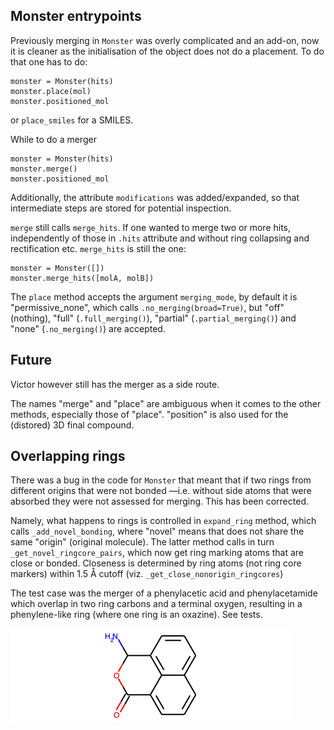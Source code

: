 ## Monster entrypoints

Previously merging in `Monster` was overly complicated and an add-on, now it is cleaner as the initialisation of 
the object does not do a placement. To do that one has to do:

    monster = Monster(hits)
    monster.place(mol)
    monster.positioned_mol
    
or `place_smiles` for a SMILES.
    
While to do a merger

    monster = Monster(hits)
    monster.merge()
    monster.positioned_mol
    
Additionally, the attribute `modifications` was added/expanded, so that intermediate steps are stored
for potential inspection.

`merge` still calls `merge_hits`.
If one wanted to merge two or more hits, independently of those in `.hits` attribute and without ring collapsing 
and rectification etc.
`merge_hits` is still the one:

    monster = Monster([])
    monster.merge_hits([molA, molB])

The `place` method accepts the argument `merging_mode`, by default it is "permissive_none",
which calls `.no_merging(broad=True)`,
but "off" (nothing), 
"full" (`.full_merging()`), 
"partial" (`.partial_merging()`)
and "none" (`.no_merging()`)
are accepted.

## Future
Victor however still has the merger as a side route.

The names "merge" and "place" are ambiguous when it comes to the other methods, especially those of "place".
"position" is also used for the (distored) 3D final compound.

## Overlapping rings

There was a bug in the code for `Monster` that meant that if two rings from different origins that were not bonded
—i.e. without side atoms that were absorbed they were not assessed for merging. This has been corrected.

Namely, what happens to rings is controlled in `expand_ring` method, which calls `_add_novel_bonding`, where "novel"
means that does not share the same "origin" (original molecule). 
The latter method calls in turn `_get_novel_ringcore_pairs`, which now get ring marking atoms that are close or bonded.
Closeness is determined by ring atoms (not ring core markers) within 1.5 Å cutoff (viz. `_get_close_nonorigin_ringcores`)

The test case was the merger of a phenylacetic acid and phenylacetamide which overlap in two ring carbons and a terminal oxygen, resulting
in a phenylene-like ring (where one ring is an oxazine). See tests.

![phenylene](../images/phenylene.png)


    